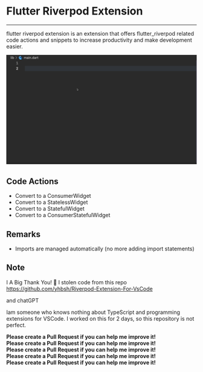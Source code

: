 # Flutter Riverpod Extension

---

flutter riverpod extension is an extension that offers flutter_riverpod related code actions and snippets to increase productivity and make development easier.

![](./showcase.gif)

## Code Actions

- Convert to a ConsumerWidget
- Convert to a StatelessWidget
- Convert to a StatefulWidget
- Convert to a ConsumerStatefulWidget

## Remarks

- Imports are managed automatically (no more adding import statements)


## Note

I A Big Thank You! 🎉
I stolen code from this repo
https://github.com/yhbsh/Riverpod-Extension-For-VsCode

and chatGPT

Iam someone who knows nothing about TypeScript and programming extensions for VSCode. I worked on this for 2 days, so this repository is not perfect.

**Please create a Pull Request if you can help me improve it!**  
**Please create a Pull Request if you can help me improve it!**  
**Please create a Pull Request if you can help me improve it!**  
**Please create a Pull Request if you can help me improve it!**  
**Please create a Pull Request if you can help me improve it!**

